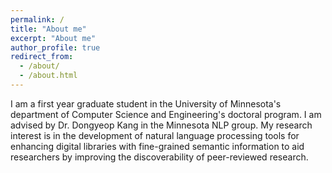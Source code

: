 ```yaml
---
permalink: /
title: "About me"
excerpt: "About me"
author_profile: true
redirect_from: 
  - /about/
  - /about.html
---
```


I am a first year graduate student in the University of Minnesota's department of Computer Science and Engineering's doctoral program. I am advised by Dr. Dongyeop Kang in the Minnesota NLP group. My research interest is in the development of natural language processing tools for enhancing digital libraries with fine-grained semantic information to aid researchers by improving the discoverability of peer-reviewed research.
